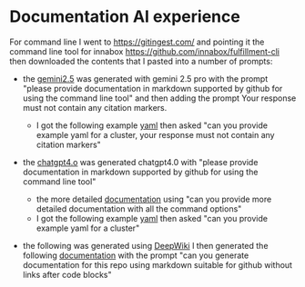 # Documentation AI experience

For command line I went to https://gitingest.com/ and pointing it the command line tool for innabox https://github.com/innabox/fulfillment-cli then downloaded the contents that I pasted into a number of prompts:
- the [gemini2.5](gemini2.5-nocite.md) was generated with gemini 2.5 pro with the prompt "please provide documentation in markdown supported by github for using the command line tool" and then adding the prompt Your response must not contain any citation markers.
  - I got the following example [yaml](gemini-yaml.md) then asked "can you provide example yaml for a cluster, your response must not contain any citation markers"

- the [chatgpt4.o](chatgpt-try1.md) was generated chatgpt4.0 with "please provide documentation in markdown supported by github for using the command line tool"
   - the more detailed [documentation](chatgpt-details.md) using "can you provide more detailed documentation with all the command options"
   - I got the following example [yaml](chatgpt-yaml.md) then asked "can you provide example yaml for a cluster"
- the following was generated using [DeepWiki](https://deepwiki.com/innabox/fulfillment-cli/5.2-data-types) I then generated the following [documentation](deepwiki-nolnk.md) with the prompt "can you generate documentation for this repo using markdown suitable for github without links after code blocks"
